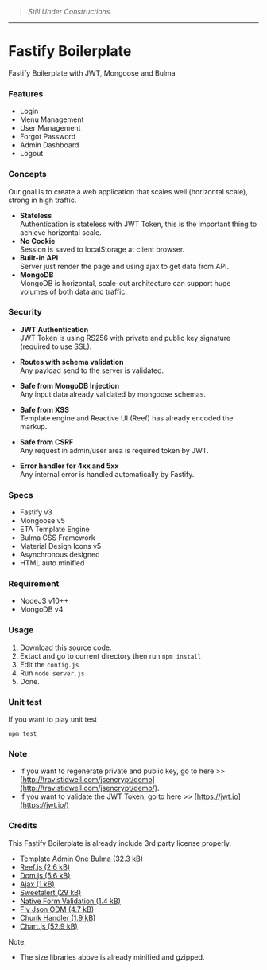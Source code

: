 > *Still Under Constructions*

---

# Fastify Boilerplate
Fastify Boilerplate with JWT, Mongoose and Bulma

### Features
- Login
- Menu Management
- User Management
- Forgot Password
- Admin Dashboard
- Logout

### Concepts
Our goal is to create a web application that scales well (horizontal scale), strong in high traffic.

- **Stateless**  
  Authentication is stateless with JWT Token, this is the important thing to achieve horizontal scale.
- **No Cookie**  
  Session is saved to localStorage at client browser.
- **Built-in API**  
  Server just render the page and using ajax to get data from API.
- **MongoDB**  
  MongoDB is horizontal, scale-out architecture can support huge volumes of both data and traffic.

### Security
- **JWT Authentication**  
  JWT Token is using RS256 with private and public key signature (required to use SSL).

- **Routes with schema validation**  
  Any payload send to the server is validated.

- **Safe from MongoDB Injection**  
  Any input data already validated by mongoose schemas.

- **Safe from XSS**  
  Template engine and Reactive UI (Reef) has already encoded the markup.

- **Safe from CSRF**  
  Any request in admin/user area is required token by JWT.

- **Error handler for 4xx and 5xx**  
  Any internal error is handled automatically by Fastify.

### Specs
- Fastify v3
- Mongoose v5
- ETA Template Engine
- Bulma CSS Framework
- Material Design Icons v5
- Asynchronous designed
- HTML auto minified

### Requirement
- NodeJS v10++
- MongoDB v4

### Usage
1. Download this source code.
2. Extact and go to current directory then run `npm install`
3. Edit the `config.js`
4. Run `node server.js`
5. Done.

### Unit test
If you want to play unit test
```
npm test
```

### Note
- If you want to regenerate private and public key, go to here >> [http://travistidwell.com/jsencrypt/demo](http://travistidwell.com/jsencrypt/demo/).
- If you want to validate the JWT Token, go to here >> [https://jwt.io](https://jwt.io/)

### Credits
This Fastify Boilerplate is already include 3rd party license properly.
- [Template Admin One Bulma (32.3 kB)](https://github.com/vikdiesel/admin-one-bulma-dashboard/)
- [Reef.js (2.6 kB)](https://github.com/cferdinandi/reef)
- [Dom.js (5.6 kB)](https://github.com/aalfiann/dom.js)
- [Ajax (1 kB)](https://github.com/fdaciuk/ajax)
- [Sweetalert (29 kB)](https://github.com/t4t5/sweetalert)
- [Native Form Validation (1.4 kB)](https://github.com/aalfiann/native-form-validation)
- [Fly Json ODM (4.7 kB)](https://github.com/aalfiann/fly-json-odm)
- [Chunk Handler (1.9 kB)](https://github.com/aalfiann/chunk-handler)
- [Chart.js (52.9 kB)](https://github.com/chartjs/Chart.js)

Note: 
- The size libraries above is already minified and gzipped.
